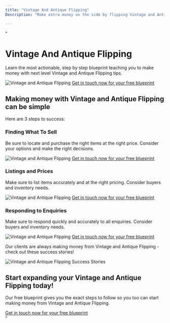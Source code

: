 ```yaml
---
title: "Vintage And Antique Flipping"
Description: "Make extra money on the side by flipping Vintage and Antique items! Discover tips and tricks to identify items of value, and learn how to maximize your profits. Keyword: Vintage and Antique Flipping"

---
```


"<h1>Vintage And Antique Flipping</h1>
<p>Learn the most actionable, step by step blueprint teaching you to make money with next level Vintage and Antique Flipping tips.</p>
<img src="vintageantique.jpg" alt="Vintage and Antique Flipping" />
<a class="btn btn-primary" href="/contact">Get in touch now for your free blueprint</a> 

<section>
  <h2>Making money with Vintage and Antique Flipping can be simple</h2>
  <p> Here are 3 steps to success:</p> 
  <section>
    <h3>Finding What To Sell</h3>
    <p>Be sure to locate and purchase the right items at the right price. Consider your options and make the right decisions.</p>
    <img src="finditems.jpg" alt="Vintage and Antique Flipping" />
    <a class="btn btn-primary" href="/contact">Get in touch now for your free blueprint</a>
  </section>
  <section>
    <h3>Listings and Prices</h3>
    <p>Make sure to list items accurately and at the right pricing. Consider buyers and inventory needs.</p>
    <img src="priceitems.jpg" alt="Vintage and Antique Flipping" />
    <a class="btn btn-primary" href="/contact">Get in touch now for your free blueprint</a>
  </section>
  <section>
    <h3>Responding to Enquiries</h3>
    <p>Make sure to respond quickly and accurately to all enquiries. Consider buyers and inventory needs.</p>
    <img src="enquiries.jpg" alt="Vintage and Antique Flipping" />
    <a class="btn btn-primary" href="/contact">Get in touch now for your free blueprint</a>
  </section>
</section>
<section>
  <p>Our clients are always making money from Vintage and Antique Flipping - check out these success stories!</p>
  <img src="successstories.jpg" alt="Vintage and Antique Flipping Success Stories" />
</section>
<section>
  <h2>Start expanding your Vintage and Antique Flipping today!</h2>
  <p>Our free blueprint gives you the exact steps to follow so you too can start making money from Vintage and Antique Flipping.</p> 
  <a class="btn btn-primary" href="/contact">Get in touch now for your free blueprint</a>
</section>"